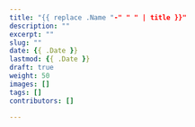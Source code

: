 ```yaml
---
title: "{{ replace .Name "-" " " | title }}"
description: ""
excerpt: ""
slug: ""
date: {{ .Date }}
lastmod: {{ .Date }}
draft: true
weight: 50
images: []
tags: []
contributors: []

---
```

